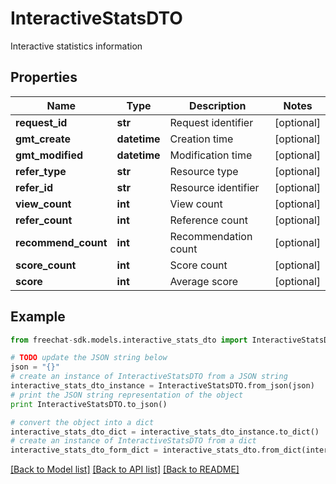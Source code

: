 # InteractiveStatsDTO

Interactive statistics information

## Properties
Name | Type | Description | Notes
------------ | ------------- | ------------- | -------------
**request_id** | **str** | Request identifier | [optional] 
**gmt_create** | **datetime** | Creation time | [optional] 
**gmt_modified** | **datetime** | Modification time | [optional] 
**refer_type** | **str** | Resource type | [optional] 
**refer_id** | **str** | Resource identifier | [optional] 
**view_count** | **int** | View count | [optional] 
**refer_count** | **int** | Reference count | [optional] 
**recommend_count** | **int** | Recommendation count | [optional] 
**score_count** | **int** | Score count | [optional] 
**score** | **int** | Average score | [optional] 

## Example

```python
from freechat-sdk.models.interactive_stats_dto import InteractiveStatsDTO

# TODO update the JSON string below
json = "{}"
# create an instance of InteractiveStatsDTO from a JSON string
interactive_stats_dto_instance = InteractiveStatsDTO.from_json(json)
# print the JSON string representation of the object
print InteractiveStatsDTO.to_json()

# convert the object into a dict
interactive_stats_dto_dict = interactive_stats_dto_instance.to_dict()
# create an instance of InteractiveStatsDTO from a dict
interactive_stats_dto_form_dict = interactive_stats_dto.from_dict(interactive_stats_dto_dict)
```
[[Back to Model list]](../README.md#documentation-for-models) [[Back to API list]](../README.md#documentation-for-api-endpoints) [[Back to README]](../README.md)


